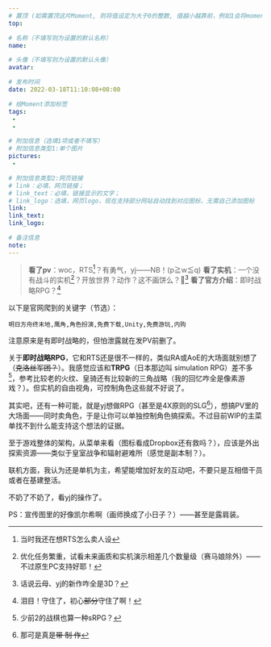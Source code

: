 ```yaml
---
# 置顶 (如需置顶这片Moment, 则将值设定为大于0的整数, 值越小越靠前，例如1会将moment放在最顶端)
top: 

# 名称（不填写则为设置的默认名称）
name:

# 头像（不填写则为设置的默认头像）
avatar:

# 发布时间
date: 2022-03-18T11:10:08+08:00

# 给Moment添加标签
tags:
 -
 -

# 附加信息（选填1项或者不填写）
# 附加信息类型1:单个图片
pictures:
 - 

# 附加信息类型2:网页链接
# link：必填，网页链接；
# link_text：必填，链接显示的文字；
# link_logo：选填，网页logo，现在支持部分网站自动找到对应图标，无需自己添加图标
link:
link_text:
link_logo:

# 备注信息
note:
---
```


<!-- 下面开始写正文 -->
> **看了pv**：woc，RTS[^4]？有勇气，yj——NB！(p≧w≦q)
> **看了实机**：一个没有战斗的实机[^1]？开放世界？动作？这不画饼么？🤔[^3]
> **看了官方介绍**：即时战略RPG？[^2]

以下是官网爬到的关键字（节选）：
```
明日方舟终末地,鹰角,角色扮演,免费下载,Unity,免费游玩,内购
```
注意原来是有即时战略的，但怕泄露就在发PV前删了。

关于**即时战略RPG**，它和RTS还是很不一样的，类似RA或AoE的大场面就别想了（~~克洛丝军团？~~）。我感觉应该和**TRPG**（日本那边叫 simulation RPG）差不多[^5]，参考比较老的火纹、皇骑还有比较新的三角战略（我的回忆咋全是像素游戏？）。但实机的自由视角，可控制角色这些就不好说了。

其实吧，还有一种可能，就是yj想做RPG（甚至是4X原则的SLG[^6]），想搞PV里的大场面——同时卖角色，于是让你可以单独控制角色搞探索。不过目前WIP的主菜单找不到什么能支持这个想法的证据。

至于游戏整体的架构，从菜单来看（图标看成Dropbox还有救吗？），应该是外出探索资源——类似于皇室战争和辐射避难所（感觉是副本制？）。

联机方面，我认为还是单机为主，希望能增加好友的互动吧，不要只是互相借干员或者在基建整活。

不奶了不奶了，看yj的操作了。

PS：宣传图里的好像凯尔希啊（画师换成了小日子？）——甚至是露肩装。

[^1]: 优化任务繁重，试看未来画质和实机演示相差几个数量级（赛马娘除外）——不过原生PC支持好耶！

[^2]: 泪目！守住了，初心~~部分~~守住了啊！

[^3]: 话说云母、yj的新作咋全是3D？

[^4]: 当时我还在想RTS怎么卖人设

[^5]: 少前2的战棋也算一种sRPG？

[^6]: 那可是真是~~带  制  作~~